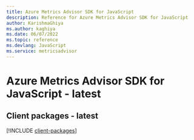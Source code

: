 ```yaml
---
title: Azure Metrics Advisor SDK for JavaScript
description: Reference for Azure Metrics Advisor SDK for JavaScript
author: KarishmaGhiya
ms.author: kaghiya
ms.date: 06/07/2022
ms.topic: reference
ms.devlang: JavaScript
ms.service: metricsadvisor
---
```

# Azure Metrics Advisor SDK for JavaScript - latest
## Client packages - latest
[!INCLUDE [client-packages](metrics-advisor-client-index.md)]

